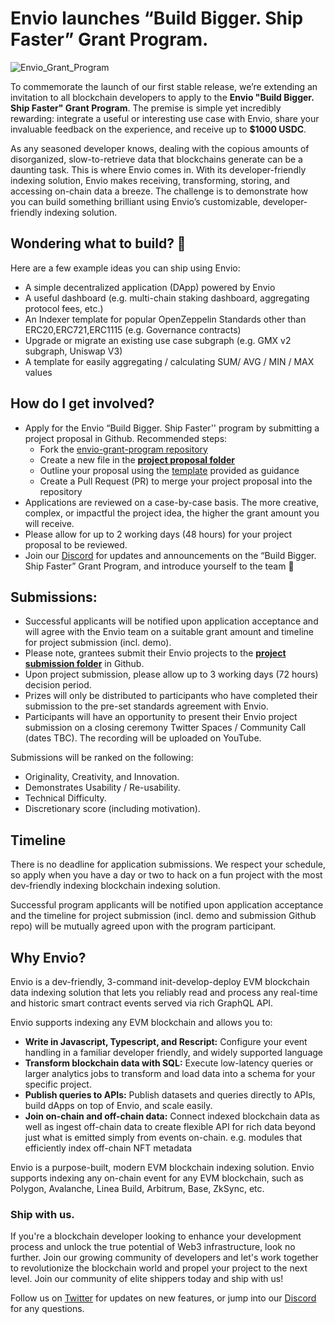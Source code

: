 # Envio launches “Build Bigger. Ship Faster” Grant Program.

![Envio_Grant_Program](https://github.com/Float-Capital/envio-grant-program/assets/102967165/d2e698a2-9799-4618-b33c-e09612fb9e3f)

​​To commemorate the launch of our first stable release, we’re extending an invitation to all blockchain developers to apply to the **Envio "Build Bigger. Ship Faster" Grant Program**. The premise is simple yet incredibly rewarding: integrate a useful or interesting use case with Envio, share your invaluable feedback on the experience, and receive up to **$1000 USDC**.

As any seasoned developer knows, dealing with the copious amounts of disorganized, slow-to-retrieve data that blockchains generate can be a daunting task. This is where Envio comes in. With its developer-friendly indexing solution, Envio makes receiving, transforming, storing, and accessing on-chain data a breeze. The challenge is to demonstrate how you can build something brilliant using Envio’s customizable, developer-friendly indexing solution. 

## Wondering what to build? 👀

Here are a few example ideas you can ship using Envio:

- A simple decentralized application (DApp) powered by Envio
- A useful dashboard (e.g. multi-chain staking dashboard, aggregating protocol fees, etc.)
- An Indexer template for popular OpenZeppelin Standards other than ERC20,ERC721,ERC1115 (e.g. Governance contracts)
- Upgrade or migrate an existing use case subgraph (e.g. GMX v2 subgraph, Uniswap V3)
- A template for easily aggregating / calculating SUM/ AVG / MIN / MAX values

## How do I get involved?

- Apply for the Envio “Build Bigger. Ship Faster'' program [](https://forms.gle/jBBUxLVmCUafXxRh7)by submitting a project proposal in Github. Recommended steps:
    - Fork the [envio-grant-program repository](https://github.com/Float-Capital/envio-grant-program/tree/main)
    - Create a new file in the **[project proposal folder](https://github.com/Float-Capital/envio-grant-program/edit/main/project%20proposals/)**
    - Outline your proposal using the [template](https://github.com/Float-Capital/envio-grant-program/blob/main/project%20proposals/proposal%20template) provided as guidance
    - Create a Pull Request (PR) to merge your project proposal into the repository
- Applications are reviewed on a case-by-case basis. The more creative, complex, or impactful the project idea, the higher the grant amount you will receive.
- Please allow for up to 2 working days (48 hours) for your project proposal to be reviewed.
- Join our [Discord](https://discord.gg/mZHNWgNCAc) for updates and announcements on the “Build Bigger. Ship Faster” Grant Program, and introduce yourself to the team 👋

## Submissions:

- Successful applicants will be notified upon application acceptance and will agree with the Envio team on a suitable grant amount and timeline for project submission (incl. demo).
- Please note, grantees submit their Envio projects to the **[project submission folder](https://github.com/Float-Capital/envio-grant-program/tree/main/project%20submissions)** in Github.
- Upon project submission, please allow up to 3 working days (72 hours) decision period.
- Prizes will only be distributed to participants who have completed their submission to the pre-set standards agreement with Envio.
- Participants will have an opportunity to present their Envio project submission on a closing ceremony Twitter Spaces / Community Call (dates TBC). The recording will be uploaded on YouTube.

Submissions will be ranked on the following:

- Originality, Creativity, and Innovation.
- Demonstrates Usability / Re-usability.
- Technical Difficulty.
- Discretionary score (including motivation).

## Timeline

There is no deadline for application submissions. We respect your schedule, so apply when you have a day or two to hack on a fun project with the most dev-friendly indexing blockchain indexing solution.

Successful program applicants will be notified upon application acceptance and the timeline for project submission (incl. demo and submission Github repo) will be mutually agreed upon with the program participant.

## Why Envio?

Envio is a dev-friendly, 3-command init-develop-deploy EVM blockchain data indexing solution that lets you reliably read and process any real-time and historic smart contract events served via rich GraphQL API.

Envio supports indexing any EVM blockchain and allows you to:

- **Write in Javascript, Typescript, and Rescript:** Configure your event handling in a familiar developer friendly, and widely supported language
- **Transform blockchain data with SQL:** Execute low-latency queries or larger analytics jobs to transform and load data into a schema for your specific project.
- **Publish queries to APIs:** Publish datasets and queries directly to APIs, build dApps on top of Envio, and scale easily.
- **Join on-chain and off-chain data:** Connect indexed blockchain data as well as ingest off-chain data to create flexible API for rich data beyond just what is emitted simply from events on-chain. e.g. modules that efficiently index off-chain NFT metadata

Envio is a purpose-built, modern EVM blockchain indexing solution. Envio supports indexing any on-chain event for any EVM blockchain, such as Polygon, Avalanche, Linea Build, Arbitrum, Base, ZkSync, etc.

### **Ship with us.**

If you're a blockchain developer looking to enhance your development process and unlock the true potential of Web3 infrastructure, look no further. Join our growing community of developers and let's work together to revolutionize the blockchain world and propel your project to the next level. Join our community of elite shippers today and ship with us!

Follow us on [Twitter](https://twitter.com/envio_indexer) for updates on new features, or jump into our [Discord](https://discord.gg/mZHNWgNCAc) for any questions.

